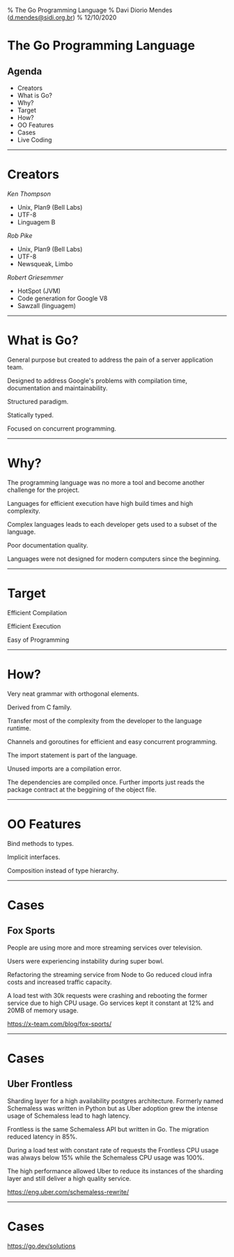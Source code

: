 % The Go Programming Language
% Davi Diorio Mendes (d.mendes@sidi.org.br)
% 12/10/2020

# The Go Programming Language

## Agenda

- Creators
- What is Go?
- Why?
- Target
- How?
- OO Features
- Cases
- Live Coding

---

# Creators

*Ken Thompson*

- Unix, Plan9 (Bell Labs)
- UTF-8
- Linguagem B

*Rob Pike*

- Unix, Plan9 (Bell Labs)
- UTF-8
- Newsqueak, Limbo

*Robert Griesemmer*

- HotSpot (JVM)
- Code generation for Google V8
- Sawzall (linguagem)

---

# What is Go?

General purpose but created to address
the pain of a server application team.

Designed to address Google's problems
with compilation time, documentation
and maintainability.

Structured paradigm.

Statically typed.

Focused on concurrent programming.

---

# Why?

The programming language was no more a
tool and become another challenge for
the project.

Languages for efficient execution have
high build times and high complexity.

Complex languages leads to each developer
gets used to a subset of the language.

Poor documentation quality.

Languages were not designed for modern
computers since the beginning.

---

# Target

Efficient Compilation

Efficient Execution

Easy of Programming

---

# How?

Very neat grammar with orthogonal elements.

Derived from C family.

Transfer most of the complexity from
the developer to the language runtime.

Channels and goroutines for efficient
and easy concurrent programming.

The import statement is part of the language.

Unused imports are a compilation error.

The dependencies are compiled once. Further
imports just reads the package contract
at the beggining of the object file.

---

# OO Features

Bind methods to types.

Implicit interfaces.

Composition instead of type hierarchy.

---

# Cases

## Fox Sports

People are using more and more streaming
services over television.

Users were experiencing instability during
super bowl.

Refactoring the streaming service from Node
to Go reduced cloud infra costs and increased
traffic capacity.

A load test with 30k requests were crashing
and rebooting the former service due to high
CPU usage. Go services kept it constant at
12% and 20MB of memory usage.

https://x-team.com/blog/fox-sports/

---

# Cases

## Uber Frontless

Sharding layer for a high availability postgres
architecture. Formerly named Schemaless was written
in Python but as Uber adoption grew the intense
usage of Schemaless lead to hagh latency.

Frontless is the same Schemaless API but written
in Go. The migration reduced latency in 85%.

During a load test with constant rate of requests
the Frontless CPU usage was always below 15% while
the Schemaless CPU usage was 100%.

The high performance allowed Uber to reduce its
instances of the sharding layer and still deliver
a high quality service.

https://eng.uber.com/schemaless-rewrite/

---

# Cases

https://go.dev/solutions

